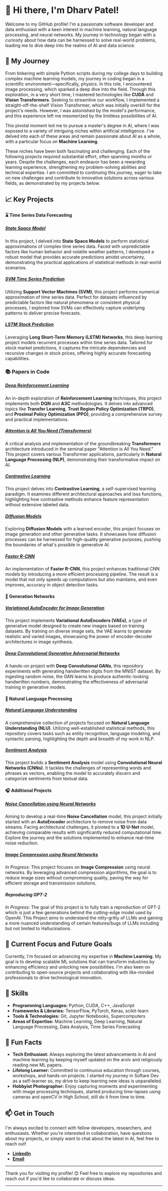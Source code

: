 # 👋 Hi there, I'm Dharv Patel!

Welcome to my GitHub profile! I'm a passionate software developer and data enthusiast with a keen interest in machine learning, natural language processing, and neural networks. My journey in technology began with a curiosity about how data can be harnessed to solve real-world problems, leading me to dive deep into the realms of AI and data science.

## 🚀 My Journey

From tinkering with simple Python scripts during my college days to building complex machine learning models, my journey in coding began in a scientific environment—specifically, physics. In this role, I encountered image processing, which sparked a deep dive into the field. Through this exploration, in a very short time, I mastered technologies like **CUDA** and **Vision Transformers**. Seeking to streamline our workflow, I implemented a straight-off-the-shelf Vision Transformer, which was initially overkill for the project's needs. However, I was astonished by the model's performance, and this experience left me mesmerized by the limitless possibilities of AI.

This pivotal moment led me to pursue a master's degree in AI, where I was exposed to a variety of intriguing niches within artificial intelligence. I've delved into each of these areas and remain passionate about AI as a whole, with a particular focus on **Machine Learning**.

These niches have been both fascinating and challenging. Each of the following projects required substantial effort, often spanning months or years. Despite the challenges, each endeavor has been a rewarding learning experience, strengthening my problem-solving abilities and technical expertise. I am committed to continuing this journey, eager to take on new challenges and contribute to innovative solutions across various fields, as demonstrated by my projects below.

## 📈 **Key Projects**

#### ⌛ **Time Series Data Forecasting**

##### [State Space Model](https://github.com/dharvpat/time-series-data-prediction-SSM)
In this project, I delved into **State Space Models** to perform statistical approximations of complex time series data. Faced with unpredictable factors like human behavior and volatile weather patterns, I developed a robust model that provides accurate predictions amidst uncertainty, demonstrating the practical applications of statistical methods in real-world scenarios.

##### [SVM Time Series Prediction](https://github.com/dharvpat/SVM-Time-series-data-prediction)
Utilizing **Support Vector Machines (SVM)**, this project performs numerical approximation of time series data. Perfect for datasets influenced by predictable factors like natural phenomena or consistent physical processes, I explored how SVMs can effectively capture underlying patterns to deliver precise forecasts.

##### [LSTM Stock Prediction](https://github.com/dharvpat/LSTM_stock_prediciton)
Leveraging **Long Short-Term Memory (LSTM) Networks**, this deep learning project models recurrent processes within time series data. Tailored for stock market predictions, it captures the intricate dependencies and recursive changes in stock prices, offering highly accurate forecasting capabilities.

### 📚 **Papers in Code**

##### [Deep Reinforcement Learning](https://github.com/dharvpat/Papers-in-code/tree/main/A%20survey%20on%20deep%20reinforcement%20learning)
An in-depth exploration of **Reinforcement Learning** techniques, this project implements both **DQN** and **A3C** methodologies. It delves into advanced topics like **Transfer Learning**, **Trust Region Policy Optimization (TRPO)**, and **Proximal Policy Optimization (PPO)**, providing a comprehensive survey and practical implementations.

##### [Attention is All You Need (Transformers)](https://github.com/dharvpat/Papers-in-code/tree/main/Attention%20is%20all%20you%20need)
A critical analysis and implementation of the groundbreaking **Transformers** architecture introduced in the seminal paper "Attention is All You Need." This project covers various Transformer applications, particularly in **Natural Language Processing (NLP)**, demonstrating their transformative impact on AI.

##### [Contrastive Learning](https://github.com/dharvpat/Papers-in-code/tree/main/Contrastive%20Learning)
This project delves into **Contrastive Learning**, a self-supervised learning paradigm. It examines different architectural approaches and loss functions, highlighting how contrastive methods enhance feature representation without extensive labeled data.

##### [Diffusion Models](https://github.com/dharvpat/Papers-in-code/tree/main/DiffEnc%3A%20Variational%20Diffusion%20with%20a%20Learned%20Encoder)
Exploring **Diffusion Models** with a learned encoder, this project focuses on image generation and other generative tasks. It showcases how diffusion processes can be harnessed for high-quality generative purposes, pushing the boundaries of what's possible in generative AI.

##### [Faster R-CNN](https://github.com/dharvpat/Papers-in-code/tree/main/Faster%20RCNN)
An implementation of **Faster R-CNN**, this project enhances traditional CNN models by introducing a more efficient processing pipeline. The result is a model that not only speeds up computations but also maintains, and even improves, accuracy in object detection tasks.

#### 🎨 **Generation Networks**

##### [Variational AutoEncoder for Image Generation](https://github.com/dharvpat/VAE)
This project implements **Variational AutoEncoders (VAEs)**, a type of generative model designed to create new images based on training datasets. By training on diverse image sets, the VAE learns to generate realistic and varied images, showcasing the power of encoder-decoder architectures in image synthesis.

##### [Deep Convolutional Generative Adversarial Networks](https://github.com/dharvpat/MNIST-handwritten-experiments)
A hands-on project with **Deep Convolutional GANs**, this repository experiments with generating handwritten digits from the MNIST dataset. By ingesting random noise, the GAN learns to produce authentic-looking handwritten numbers, demonstrating the effectiveness of adversarial training in generative models.

#### 📝 **Natural Language Processing**

##### [Natural Language Understanding](https://github.com/dharvpat/NLP)
A comprehensive collection of projects focused on **Natural Language Understanding (NLU)**. Utilizing well-established statistical methods, this repository covers tasks such as entity recognition, language modeling, and syntactic parsing, highlighting the depth and breadth of my work in NLP.

##### [Sentiment Analysis](https://github.com/dharvpat/sentiment-analysis)
This project builds a **Sentiment Analysis** model using **Convolutional Neural Networks (CNNs)**. It tackles the challenges of representing words and phrases as vectors, enabling the model to accurately discern and categorize sentiments from textual data.

#### 🎧 **Additional Projects**

##### [Noise Cancellation using Neural Networks](https://github.com/dharvpat/Denoising-AutoEncoder)
Aiming to develop a real-time **Noise Cancellation** model, this project initially started with an **AutoEncoder** architecture to remove noise from data streams. Facing architectural challenges, it pivoted to a **1D U-Net** model, achieving comparable results with significantly reduced computational time. Explore the journey and the solutions implemented to enhance real-time noise reduction.

##### [Image Compression using Neural Networks](https://github.com/dharvpat/image)
*In Progress*: This project focuses on **Image Compression** using neural networks. By leveraging advanced compression algorithms, the goal is to reduce image sizes without compromising quality, paving the way for efficient storage and transmission solutions.

##### Reproducing GPT-2
*In Progress*: The goal of this project is to fully train a reproduction of GPT-2 which is just a few generations behind the cutting-edge model used by OpenAI. This Project aims to understand the nitty-gritty of LLMs and gaining a more nuanced understanding of certain features/bugs of LLMs including but not limited to Hallucinations.

## 🌱 Current Focus and Future Goals

Currently, I'm focused on advancing my expertise in **Machine Learning**. My goal is to develop scalable ML solutions that can transform industries by enhancing efficiency and unlocking new possibilities. I'm also keen on contributing to open-source projects and collaborating with like-minded professionals to drive technological innovation.

## 💼 Skills

- **Programming Languages:** Python, CUDA, C++, JavaScript
- **Frameworks & Libraries:** TensorFlow, PyTorch, Keras, scikit-learn
- **Tools & Technologies:** Git, Jupyter Notebooks, Supercomputers
- **Areas of Expertise:** Machine Learning, Deep Learning, Natural Language Processing, Data Analysis, Time Series Forecasting

## 🌟 **Fun Facts**

- **Tech Enthusiast:** Always exploring the latest advancements in AI and machine learning by keeping myself updated on the arxiv and religiously reading new ML papers.
- **Lifelong Learner:** Committed to continuous education through courses, workshops, and hands-on projects. I started my journey in Softare Dev as a self-learner so, my drive to keep learning new ideas is unparalleled.
- **Hobbyist Photographer:** Enjoy capturing moments and experimenting with image processing techniques, started producing time-lapses using cameras and openCV in High School, still do it from time to time.

## 📫 Get in Touch

I'm always excited to connect with fellow developers, researchers, and enthusiasts. Whether you're interested in collaboration, have questions about my projects, or simply want to chat about the latest in AI, feel free to reach out!

- **[LinkedIn](https://www.linkedin.com/in/dharv-p-67469b140/)**
- **[Email](mailto:dharv.patel@gmail.com)**

---

Thank you for visiting my profile! 😊 Feel free to explore my repositories and reach out if you'd like to collaborate or discuss ideas.

---
